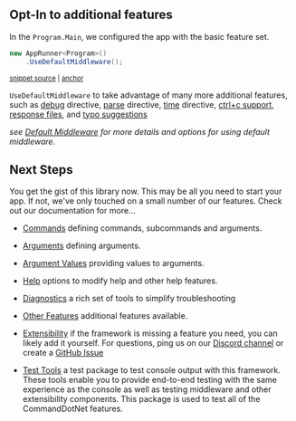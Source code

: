 ## Opt-In to additional features

In the `Program.Main`, we configured the app with the basic feature set.

<!-- snippet: getting_started_other_features -->
<a id='snippet-getting_started_other_features'></a>
```c#
new AppRunner<Program>()
    .UseDefaultMiddleware();
```
<sup><a href='https://github.com/bilal-fazlani/commanddotnet/blob/master/CommandDotNet.DocExamples/GettingStarted/GettingStarted_OtherFeatures.cs#L10-L13' title='Snippet source file'>snippet source</a> | <a href='#snippet-getting_started_other_features' title='Start of snippet'>anchor</a></sup>
<!-- endSnippet -->

`UseDefaultMiddleware` to take advantage of many more additional features, such as
[debug](../Diagnostics/debug-directive.md) directive, 
[parse](../Diagnostics/parse-directive) directive,
[time](../Diagnostics/time-directive) directive,
[ctrl+c support](../OtherFeatures/cancellation.md),
[response files](../ArgumentValues/response-files.md),
and [typo suggestions](../Help/typo-suggestions.md)

_see [Default Middleware](../OtherFeatures/default-middleware.md) for more details and options for using default middleware._

## Next Steps

You get the gist of this library now. This may be all you need to start your app.  If not, we've only touched on a small number of our features. Check out our documentation for more...

* [Commands](../Commands/commands.md) defining commands, subcommands and arguments.

* [Arguments](../Arguments/arguments.md) defining arguments.

* [Argument Values](../ArgumentValues/argument-separator.md) providing values to arguments.

* [Help](../Help/help.md) options to modify help and other help features. 
 
* [Diagnostics](../Diagnostics/app-version.md) a rich set of tools to simplify troubleshooting

* [Other Features](../OtherFeatures/default-middleware.md) additional features available.

* [Extensibility](../Extensibility/directives.md) if the framework is missing a feature you need, you can likely add it yourself. For questions, ping us on our [Discord channel](https://discord.gg/QFxKSeG) or create a [GitHub Issue](https://github.com/bilal-fazlani/commanddotnet/issues)

* [Test Tools](../TestTools/overview.md) a test package to test console output with this framework. These tools enable you to provide end-to-end testing with the same experience as the console as well as testing middleware and other extensibility components. This package is used to test all of the CommandDotNet features.
